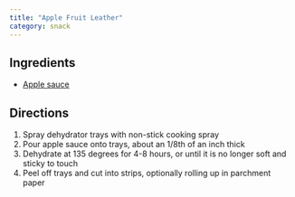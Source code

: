 ```yaml
---
title: "Apple Fruit Leather"
category: snack
---
```


## Ingredients

- [Apple sauce](/recipes/apple-sauce)


## Directions
1. Spray dehydrator trays with non-stick cooking spray
2. Pour apple sauce onto trays, about an 1/8th of an inch thick
3. Dehydrate at 135 degrees for 4-8 hours, or until it is no longer soft and sticky to touch
4. Peel off trays and cut into strips, optionally rolling up in parchment paper 
